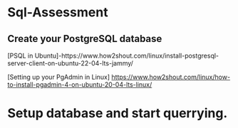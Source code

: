 # Sql-Assessment

<h2>Create your PostgreSQL database</h2>
[PSQL in Ubuntu]-https://www.how2shout.com/linux/install-postgresql-server-client-on-ubuntu-22-04-lts-jammy/

[Setting up your PgAdmin in Linux] https://www.how2shout.com/linux/how-to-install-pgadmin-4-on-ubuntu-20-04-lts-linux/
<h1>Setup database and start querrying.
